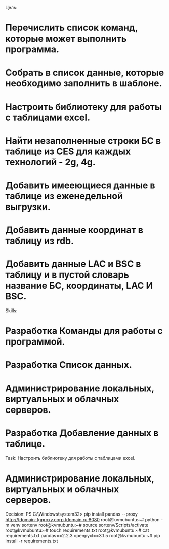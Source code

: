 Цель:
# Перечислить список команд, которые может выполнить программа.
# Собрать в список данные, которые необходимо заполнить в шаблоне.
# Настроить библиотеку для работы с таблицами excel.
# Найти незаполненные строки БС в таблице из CES для каждых технологий - 2g, 4g.
# Добавить имееющиеся данные в таблице из еженедельной выгрузки.
# Добавить данные координат в таблицу из rdb.
# Добавить данные LAC и BSC в таблицу и в пустой словарь название БС, координаты, LAC И BSC.
Skills:
# Разработка Команды для работы с программой.
# Разработка Список данных.
# Администрирование локальных, виртуальных и облачных серверов.
# Разработка Добавление данных в таблице.
Task:
Настроить библиотеку для работы с таблицами excel.
# Администрирование локальных, виртуальных и облачных серверов.
Decision:
PS C:\Windows\system32> pip install pandas --proxy http://tdomain-fgproxy.corp.tdomain.ru:8080
root@kvmubuntu:~# python -m venv sortenv
root@kvmubuntu:~# source sortenv/Scripts/activate
root@kvmubuntu:~# touch requirements.txt
root@kvmubuntu:~# cat requirements.txt
pandas==2.2.3
openpyxl==3.1.5 
root@kvmubuntu:~# pip install -r requirements.txt